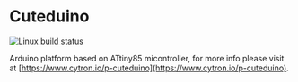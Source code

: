# Cuteduino

[![Linux build status](http://img.shields.io/travis/bengchet/Cuteduino.svg)](https://travis-ci.org/bengchet/Cuteduino)

Arduino platform based on ATtiny85 micontroller, for more info please visit at [https://www.cytron.io/p-cuteduino](https://www.cytron.io/p-cuteduino).


